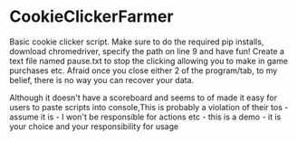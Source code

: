 # CookieClickerFarmer

Basic cookie clicker script. Make sure to do the required pip installs, download chromedriver, specify the path on line 9 and have fun!
Create a text file named pause.txt to stop the clicking allowing you to make in game purchases etc.
Afraid once you close either 2 of the program/tab, to my belief, there is no way you can recover your data.

Although it doesn't have a scoreboard and seems to of made it easy for users to paste scripts into console,This is probably a violation of their tos - assume it is - I won't be responsible for actions etc - this is a demo - it is your choice and your responsibility for usage
